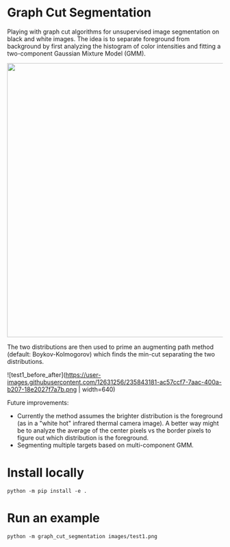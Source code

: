 # Graph Cut Segmentation

Playing with graph cut algorithms for unsupervised image segmentation on black
and white images. The idea is to separate foreground from background by first
analyzing the histogram of color intensities and fitting a two-component Gaussian Mixture
Model (GMM).

<img src="https://user-images.githubusercontent.com/12631256/235843320-7314424d-4a1b-450e-8a8d-62ed8c8c0968.png" width="640">

The two distributions are then used to prime an augmenting path
method (default: Boykov-Kolmogorov) which finds the min-cut separating the two
distributions.

![test1_before_after](https://user-images.githubusercontent.com/12631256/235843181-ac57ccf7-7aac-400a-b207-18e2027f7a7b.png | width=640)

Future improvements:
- Currently the method assumes the brighter distribution is the foreground (as
  in a "white hot" infrared thermal camera image). A better way might be to
analyze the average of the center pixels vs the border pixels to figure out
which distribution is the foreground.
-  Segmenting multiple targets based on multi-component GMM.

# Install locally

```
python -m pip install -e .
```

# Run an example

```
python -m graph_cut_segmentation images/test1.png
```
